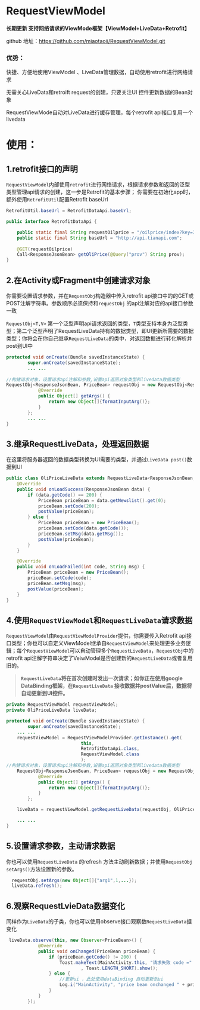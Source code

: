 # **RequestViewModel**
**长期更新 支持网络请求的ViewMode框架【ViewModel+LiveData+Retrofit】** 

github 地址：https://github.com/miaotaoii/RequestViewModel.git

### 优势：

快捷、方便地使用ViewModel 、LiveData管理数据，自动使用retrofit进行网络请求


无需关心LiveData和retroift request的创建，只要关注UI 控件更新数据的Bean对象

 RequestViewMode自动对LiveData进行缓存管理，每个retrofit api接口复用一个livedata

# 使用：
## 1.retrofit接口的声明
`RequestViewModel`内部使用`retrofit`进行网络请求，根据请求参数和返回的泛型类型管理api请求的创建，这一步是Retrofit的基本步骤；
你需要在初始化app时，额外使用`RetrofitUtil`配置Retrofit baseUrl

```java
RetrofitUtil.baseUrl = RetrofitDataApi.baseUrl;

```

```java
public interface RetrofitDataApi {

    public static final String requestOilprice = "/oilprice/index?key=3c5ee42145c852de4147264f25b858dc";
    public static final String baseUrl = "http://api.tianapi.com";
    
    @GET(requestOilprice)
    Call<ResponseJsonBean> getOliPrice(@Query("prov") String prov);
}
```



## 2.在Activity或Fragment中创建请求对象 
你需要设置请求参数，并在`RequestObj`构造器中传入retrofit api接口中的的GET或POST注解字符串。参数顺序必须保持和`requestObj` 的api注解对应的api接口参数一致


`RequestObj<T,V>` 第一个泛型声明api请求返回的类型，`T`类型支持本身为泛型类型；第二个泛型声明了RequestLiveData持有的数据类型，即UI更新所需要的数据类型；你将会在你自己继承`RequestLiveData`的类中，对返回数据进行转化解析并post到UI中

```java
protected void onCreate(Bundle savedInstanceState) {
		super.onCreate(savedInstanceState);
		... ...
		
//构建请求对象，设置请求api注解和参数,设置api返回对象类型和livedata数据类型
RequestObj<ResponseJsonBean, PriceBean> requestObj = new RequestObj<ResponseJsonBean, PriceBean>(RetrofitDataApi.requestOilprice) {
            @Override
            public Object[] getArgs() {
                return new Object[]{formatInputArg()};
            }
        };
		... ... 
}
```

## 3.继承RequestLiveData，处理返回数据
在这里将服务器返回的数据类型转换为UI需要的类型，并通过`LiveData post()`数据到UI

```java
public class OliPriceLiveData extends RequestLiveData<ResponseJsonBean, PriceBean> {
    @Override
    public void onLoadSuccess(ResponseJsonBean data) {
        if (data.getCode() == 200) {
            PriceBean priceBean = data.getNewslist().get(0);
            priceBean.setCode(200);
            postValue(priceBean);
        } else {
            PriceBean priceBean = new PriceBean();
            priceBean.setCode(data.getCode());
            priceBean.setMsg(data.getMsg());
            postValue(priceBean);
        }
    }

    @Override
    public void onLoadFailed(int code, String msg) {
        PriceBean priceBean = new PriceBean();
        priceBean.setCode(code);
        priceBean.setMsg(msg);
        postValue(priceBean);
    }
}
```

## 4.使用`RequestViewModel`和`RequestLiveData`请求数据

`RequestViewModel`由`RequestViewModelProvider`提供，你需要传入Retrofit api接口类型；你也可以自定义ViewModel继承自`RequestViewModel`来处理更多业务逻辑；每个`RequestViewModel`可以自动管理多个`RequestLiveData`，`RequestObj`中的retrofit api注解字符串决定了VeiwModel是否创建新的`RequestLiveData`或者复用旧的。



> **`RequestLiveData`将在首次创建时发出一次请求；如你正在使用google
> DataBinding框架，在`RequestLiveData` 接收数据并postValue后，数据将自动更新到UI控件。**



```java
private RequestViewModel requestViewModel;
private OliPriceLiveData liveData;

protected void onCreate(Bundle savedInstanceState) {
		super.onCreate(savedInstanceState);
	... ...
	requestViewModel = RequestViewModelProvider.getInstance().get(
						    this,
							RetrofitDataApi.class,
	 					    RequestViewModel.class
	 					    ); 
//构建请求对象，设置请求api注解和参数,设置api返回对象类型和livedata数据类型
	RequestObj<ResponseJsonBean, PriceBean> requestObj = new RequestObj<ResponseJsonBean, 	PriceBean>(RetrofitDataApi.requestOilprice) {
            @Override
            public Object[] getArgs() {
                return new Object[]{formatInputArg()};
            }
        };

	liveData = requestViewModel.getRequestLiveData(requestObj, OliPriceLiveData.class);

	... ... 
}
```

## 5.设置请求参数，主动请求数据


你也可以使用`RequestLiveData` 的refresh 方法主动刷新数据；并使用`RequestObj` `setArgs()`方法设置新的参数。

```java
  requestObj.setArgs(new Object[]{"arg1",1,...});
  liveData.refresh();
```



## 6.观察RequestLvieData数据变化
同样作为`LiveData`的子类，你也可以使用observe接口观察数`RequestLiveData`据变化


```java
 liveData.observe(this, new Observer<PriceBean>() {
            @Override
            public void onChanged(PriceBean priceBean) {
                if (priceBean.getCode() != 200) {
                    Toast.makeText(MainActivity.this, "请求失败 code =" + priceBean.getCode() + " msg = " + priceBean.getMsg()
                            , Toast.LENGTH_SHORT).show();
                } else {
                    //更新ui ，此处使用dataBinding 自动更新到ui
                    Log.i("MainActivity", "price bean onchanged " + priceBean.toString());
                }
            }
        });
```

